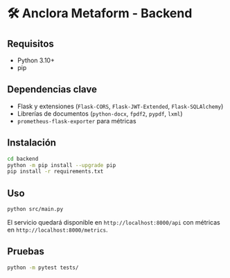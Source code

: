 # 🛠️ Anclora Metaform - Backend

## Requisitos
- Python 3.10+
- pip

## Dependencias clave
- Flask y extensiones (`Flask-CORS`, `Flask-JWT-Extended`, `Flask-SQLAlchemy`)
- Librerías de documentos (`python-docx`, `fpdf2`, `pypdf`, `lxml`)
- `prometheus-flask-exporter` para métricas

## Instalación
```bash
cd backend
python -m pip install --upgrade pip
pip install -r requirements.txt
```

## Uso
```bash
python src/main.py
```
El servicio quedará disponible en `http://localhost:8000/api` con métricas en `http://localhost:8000/metrics`.

## Pruebas
```bash
python -m pytest tests/
```
